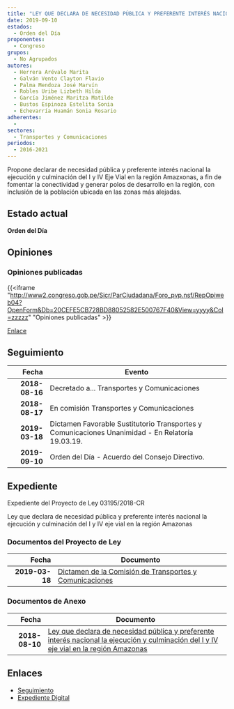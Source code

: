 ```yaml
---
title: "LEY QUE DECLARA DE NECESIDAD PÚBLICA Y PREFERENTE INTERÉS NACIONAL LA EJECUCIÓN Y CULMINACIÓN DEL i Y IV EJE VIAL EN LA REGIÓN AMAZONAS"
date: 2019-09-10
estados: 
  - Orden del Día
proponentes: 
  - Congreso
grupos: 
  - No Agrupados
autores: 
  - Herrera Arévalo Marita
  - Galván Vento Clayton Flavio
  - Palma Mendoza José Marvín
  - Robles Uribe Lizbeth Hilda
  - García Jiménez Maritza Matilde
  - Bustos Espinoza Estelita Sonia
  - Echevarría Huamán Sonia Rosario
adherentes: 
  - 
sectores: 
  - Transportes y Comunicaciones
periodos: 
  - 2016-2021
---
```


Propone declarar de necesidad pública y preferente interés nacional la ejecución y culminación del I y IV Eje Vial en la región Amazxonas, a fin de fomentar la conectividad y generar polos de desarrollo en la región, con inclusión de la población ubicada en las zonas más alejadas.


## Estado actual

**Orden del Día**

## Opiniones

### Opiniones publicadas

{{<iframe "http://www2.congreso.gob.pe/Sicr/ParCiudadana/Foro_pvp.nsf/RepOpiweb04?OpenForm&Db=20CEFE5CB728BD88052582E500767F40&View=yyyy&Col=zzzzz" "Opiniones publicadas" >}}

[Enlace](http://www2.congreso.gob.pe/Sicr/ParCiudadana/Foro_pvp.nsf/RepOpiweb04?OpenForm&Db=20CEFE5CB728BD88052582E500767F40&View=yyyy&Col=zzzzz)

## Seguimiento

| Fecha | Evento |
|------:|--------|
| **2018-08-16** | Decretado a... Transportes y Comunicaciones|
| **2018-08-17** | En comisión Transportes y Comunicaciones|
| **2019-03-18** | Dictamen Favorable Sustitutorio Transportes y Comunicaciones Unanimidad - En Relatoría 19.03.19.|
| **2019-09-10** | Orden del Día - Acuerdo del Consejo Directivo.|


## Expediente

Expediente del Proyecto de Ley 03195/2018-CR

Ley que declara de necesidad pública y preferente interés nacional la ejecución y culminación del I y IV eje vial en la región Amazonas


### Documentos del Proyecto de Ley

| Fecha | Documento |
|------:|--------|
| **2019-03-18** | [Dictamen de la Comisión de Transportes y Comunicaciones](http://www.leyes.congreso.gob.pe/Documentos/2016_2021/Dictamenes/Proyectos_de_Ley/03195DC23MAY20190318.pdf) |

### Documentos de Anexo

| Fecha | Documento |
|------:|--------|
| **2018-08-10** | [Ley que declara de necesidad pública y preferente interés nacional la ejecución y culminación del I y IV eje vial en la región Amazonas](http://www.leyes.congreso.gob.pe/Documentos/2016_2021/Proyectos_de_Ley_y_de_Resoluciones_Legislativas/PL0319520180810.pdf) |

## Enlaces 

- [Seguimiento](http://www2.congreso.gob.pe/Sicr/TraDocEstProc/CLProLey2016.nsf/f7fff46988ca05b1052578e100829cc7/bac1f7a9af7a2da6052582e500746647?OpenDocument)
- [Expediente Digital](http://www2.congreso.gob.pe/Sicr/TraDocEstProc/CLProLey2016.nsf/f7fff46988ca05b1052578e100829cc7/bac1f7a9af7a2da6052582e500746647?OpenDocument&Click=05257FB7005EB655.eb71d0cf91d8294e05256cdf006b5706/$Body/0.1C6C)
